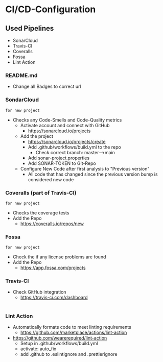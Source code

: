 # CI/CD-Configuration

## Used Pipelines

- SonarCloud
- Travis-CI
- Coveralls
- Fossa
- Lint Action

### README.md

- Change all Badges to correct url

### SondarCloud
`for new project`
- Checks any Code-Smells and Code-Quality metrics
  - Activate account and connect with GitHub
    - https://sonarcloud.io/projects
  - Add the project
    - https://sonarcloud.io/projects/create
    - Add .github/workflows/build.yml to the repo
      - Check correct branch: master-->main
    - Add sonar-project.properties
    - Add SONAR-TOKEN to Git-Repo
  - Configure New Code after first analysis to "Previous version"
    - All code that has changed since the previous version bump is considered new code


### Coveralls (part of Travis-CI)
`for new project`
- Checks the coverage tests
- Add the Repo
  - https://coveralls.io/repos/new

  
### Fossa
`for new project`
- Check the if any license problems are found
- Add the Repo
  - https://app.fossa.com/projects


### Travis-CI

- Check GitHub integration
  - https://travis-ci.com/dashboard
#
### Lint Action

- Automatically formats code to meet linting requirements
  - https://github.com/marketplace/actions/lint-action
- https://github.com/wearerequired/lint-action
  - Setup in .github/workflows/build.yml
  - activate: auto_fix
  - add .github to .eslintignore and .prettierignore
